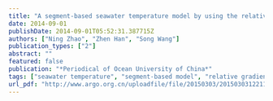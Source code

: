 ```yaml
---
title: "A segment-based seawater temperature model by using the relative gradient method"
date: 2014-09-01
publishDate: 2014-09-01T05:52:31.387715Z
authors: ["Ning Zhao", "Zhen Han", "Song Wang"]
publication_types: ["2"]
abstract: ""
featured: false
publication: "*Periodical of Ocean University of China*"
tags: ["seawater temperature", "segment-based model", "relative gradient method"]
url_pdf: "http://www.argo.org.cn/uploadfile/file/20150303/20150303122110_98796.pdf"
---
```


